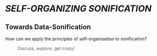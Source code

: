 # *SELF-ORGANIZING SONIFICATION*
## Towards Data-Sonification

How can we apply the principles of self-organisation to sonification?

> Discuss, explore, get crazy!